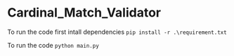 # Cardinal_Match_Validator

To run the code first intall dependencies 
```pip install -r .\requirement.txt```

To run the code
```python main.py```

